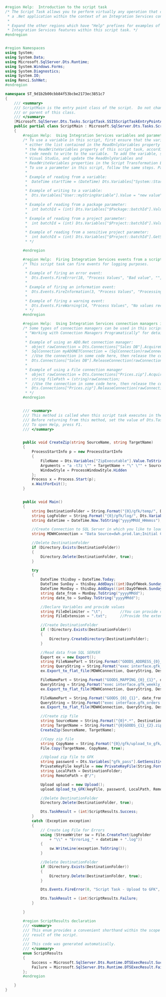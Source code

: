 ﻿```c#
#region Help:  Introduction to the script task
/* The Script Task allows you to perform virtually any operation that can be accomplished in
 * a .Net application within the context of an Integration Services control flow. 
 * 
 * Expand the other regions which have "Help" prefixes for examples of specific ways to use
 * Integration Services features within this script task. */
#endregion


#region Namespaces
using System;
using System.Data;
using Microsoft.SqlServer.Dts.Runtime;
using System.Windows.Forms;
using System.Diagnostics;
using System.IO;
using Renci.SshNet;
#endregion

namespace ST_9d1b2b00cbb84f53bcbe2173ec3851c7
{
    /// <summary>
    /// ScriptMain is the entry point class of the script.  Do not change the name, attributes,
    /// or parent of this class.
    /// </summary>
	[Microsoft.SqlServer.Dts.Tasks.ScriptTask.SSISScriptTaskEntryPointAttribute]
	public partial class ScriptMain : Microsoft.SqlServer.Dts.Tasks.ScriptTask.VSTARTScriptObjectModelBase
	{
        #region Help:  Using Integration Services variables and parameters in a script
        /* To use a variable in this script, first ensure that the variable has been added to 
         * either the list contained in the ReadOnlyVariables property or the list contained in 
         * the ReadWriteVariables property of this script task, according to whether or not your
         * code needs to write to the variable.  To add the variable, save this script, close this instance of
         * Visual Studio, and update the ReadOnlyVariables and 
         * ReadWriteVariables properties in the Script Transformation Editor window.
         * To use a parameter in this script, follow the same steps. Parameters are always read-only.
         * 
         * Example of reading from a variable:
         *  DateTime startTime = (DateTime) Dts.Variables["System::StartTime"].Value;
         * 
         * Example of writing to a variable:
         *  Dts.Variables["User::myStringVariable"].Value = "new value";
         * 
         * Example of reading from a package parameter:
         *  int batchId = (int) Dts.Variables["$Package::batchId"].Value;
         *  
         * Example of reading from a project parameter:
         *  int batchId = (int) Dts.Variables["$Project::batchId"].Value;
         * 
         * Example of reading from a sensitive project parameter:
         *  int batchId = (int) Dts.Variables["$Project::batchId"].GetSensitiveValue();
         * */

        #endregion

        #region Help:  Firing Integration Services events from a script
        /* This script task can fire events for logging purposes.
         * 
         * Example of firing an error event:
         *  Dts.Events.FireError(18, "Process Values", "Bad value", "", 0);
         * 
         * Example of firing an information event:
         *  Dts.Events.FireInformation(3, "Process Values", "Processing has started", "", 0, ref fireAgain)
         * 
         * Example of firing a warning event:
         *  Dts.Events.FireWarning(14, "Process Values", "No values received for input", "", 0);
         * */
        #endregion

        #region Help:  Using Integration Services connection managers in a script
        /* Some types of connection managers can be used in this script task.  See the topic 
         * "Working with Connection Managers Programatically" for details.
         * 
         * Example of using an ADO.Net connection manager:
         *  object rawConnection = Dts.Connections["Sales DB"].AcquireConnection(Dts.Transaction);
         *  SqlConnection myADONETConnection = (SqlConnection)rawConnection;
         *  //Use the connection in some code here, then release the connection
         *  Dts.Connections["Sales DB"].ReleaseConnection(rawConnection);
         *
         * Example of using a File connection manager
         *  object rawConnection = Dts.Connections["Prices.zip"].AcquireConnection(Dts.Transaction);
         *  string filePath = (string)rawConnection;
         *  //Use the connection in some code here, then release the connection
         *  Dts.Connections["Prices.zip"].ReleaseConnection(rawConnection);
         * */
        #endregion


        /// <summary>
        /// This method is called when this script task executes in the control flow.
        /// Before returning from this method, set the value of Dts.TaskResult to indicate success or failure.
        /// To open Help, press F1.
        /// </summary>


        public void CreateZip(string SourceName, string TargetName)
        {
            ProcessStartInfo p = new ProcessStartInfo
            {
                FileName = Dts.Variables["ZipExecutable"].Value.ToString(),
                Arguments = "a -t7z \"" + TargetName + "\" \"" + SourceName + "\"",
                WindowStyle = ProcessWindowStyle.Hidden
            };
            Process x = Process.Start(p);
            x.WaitForExit();
        }


        public void Main()
		{
            string DestinationFolder = String.Format("{0}/gfk/temp/", Dts.Variables["WorkingDirectory"].Value);
            string LogFolder = String.Format("{0}/gfk/log/", Dts.Variables["WorkingDirectory"].Value);
            string datetime = DateTime.Now.ToString("yyyyMMdd_HHmmss");

            //Create Connection to SQL Server in which you like to load files
            string MDWHConnection = "Data Source=dwh.prod.lan;Initial Catalog=MDWH;Provider=SQLNCLI11.1;Integrated Security=SSPI;Auto Translate=False";

            //Delete DestinationFolder
            if (Directory.Exists(DestinationFolder))
            {
                Directory.Delete(DestinationFolder, true);
            }

            try
            {
                DateTime thisDay = DateTime.Today;
                DateTime SunDay = thisDay.AddDays((int)DayOfWeek.Sunday - (int)DateTime.Today.DayOfWeek);
                DateTime MonDay = thisDay.AddDays((int)DayOfWeek.Sunday - (int)DateTime.Today.DayOfWeek - 6);
                string date_from = MonDay.ToString("yyyyMMdd");
                string date_to = SunDay.ToString("yyyyMMdd");

                //Declare Variables and provide values
                string FileDelimiter = "\t";        //You can provide comma or pipe or whatever you like
                string FileExtension = ".txt";      //Provide the extension you like such as .txt or .csv

                //Create DestinationFolder
                if (!Directory.Exists(DestinationFolder))
                {
                    Directory.CreateDirectory(DestinationFolder);
                }

                //Read data from SQL SERVER
                Export ex = new Export();
                string FileNamePart = String.Format("GOODS_ADDRESS_{0}_{1}", date_from, date_to);
                string QueryString = String.Format("exec interface.gfk_cities");
                ex.Export_to_flat_file(MDWHConnection, QueryString, DestinationFolder + FileNamePart + FileExtension, FileDelimiter);

                FileNamePart = String.Format("GOODS_MAPPING_{0}_{1}", date_from, date_to);
                QueryString = String.Format("exec interface.gfk_weekly_assortment {0}, {1}", date_from, date_to);
                ex.Export_to_flat_file(MDWHConnection, QueryString, DestinationFolder + FileNamePart + FileExtension, FileDelimiter);

                FileNamePart = String.Format("GOODS_{0}_{1}", date_from, date_to);
                QueryString = String.Format("exec interface.gfk_orders {0}, {1}", date_from, date_to);
                ex.Export_to_flat_file(MDWHConnection, QueryString, DestinationFolder + FileNamePart + FileExtension, FileDelimiter);

                //Create zip file
                string SourceName = String.Format("{0}*.*", DestinationFolder);
                string TargetName = String.Format("{0}GOODS_{1}_{2}.zip", DestinationFolder, date_from, date_to);
                CreateZip(SourceName, TargetName);

                //Copy zip file
                string CopyName = String.Format("{0}/gfk/upload_to_gfk/GOODS_{1}_{2}.zip", Dts.Variables["WorkingDirectory"].Value, date_from, date_to);
                File.Copy(TargetName, CopyName, true);

                //Upload zip file to GFK
                string password = Dts.Variables["gfk_pass"].GetSensitiveValue().ToString();
                PrivateKeyFile keyFile = new PrivateKeyFile(String.Format("{0}{1}", Dts.Variables["WorkingDirectory"].Value, Dts.Variables["PrivateKeyFilePath"].Value));
                string LocalPath = DestinationFolder;
                string RemotePath = @"/";

                Upload upload = new Upload();
                upload.Upload_to_GFK(keyFile, password, LocalPath, RemotePath);

                //Delete DestinationFolder
                Directory.Delete(DestinationFolder, true);

                Dts.TaskResult = (int)ScriptResults.Success;
            }
            catch (Exception exception)
            {
                // Create Log File for Errors
                using (StreamWriter sw = File.CreateText(LogFolder
                    + "\\" + "ErrorLog_" + datetime + ".log"))
                {
                    sw.WriteLine(exception.ToString());
                }

                //Delete DestinationFolder
                if (Directory.Exists(DestinationFolder))
                {
                    Directory.Delete(DestinationFolder, true);
                }

                Dts.Events.FireError(0, "Script Task - Upload to GFK", "An error occurred in Script Task - Upload to GFK: " + exception.Message.ToString(), "", 0);

                Dts.TaskResult = (int)ScriptResults.Failure;
            }

		}

        #region ScriptResults declaration
        /// <summary>
        /// This enum provides a convenient shorthand within the scope of this class for setting the
        /// result of the script.
        /// 
        /// This code was generated automatically.
        /// </summary>
        enum ScriptResults
        {
            Success = Microsoft.SqlServer.Dts.Runtime.DTSExecResult.Success,
            Failure = Microsoft.SqlServer.Dts.Runtime.DTSExecResult.Failure
        };
        #endregion

	}
}
```